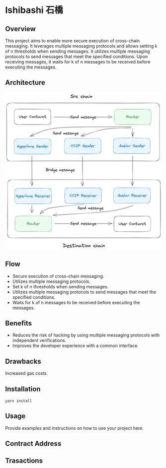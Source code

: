 # Ishibashi ⽯橋

## Overview

This project aims to enable more secure execution of cross-chain messaging. It leverages multiple messaging protocols and allows setting k of n thresholds when sending messages. It utilizes multiple messaging protocols to send messages that meet the specified conditions. Upon receiving messages, it waits for k of n messages to be received before executing the messages.

## Architecture

![Architecture](./docs/multi-verification.png)

## Flow

- Secure execution of cross-chain messaging.
- Utilizes multiple messaging protocols.
- Set k of n thresholds when sending messages.
- Utilizes multiple messaging protocols to send messages that meet the specified conditions.
- Waits for k of n messages to be received before executing the messages.

## Benefits

- Reduces the risk of hacking by using multiple messaging protocols with independent verifications.
- Improves the developer experience with a common interface.

## Drawbacks

Increased gas costs.

## Installation

```
yarn install
```

## Usage

Provide examples and instructions on how to use your project here.

## Contract Address

## Trasactions
